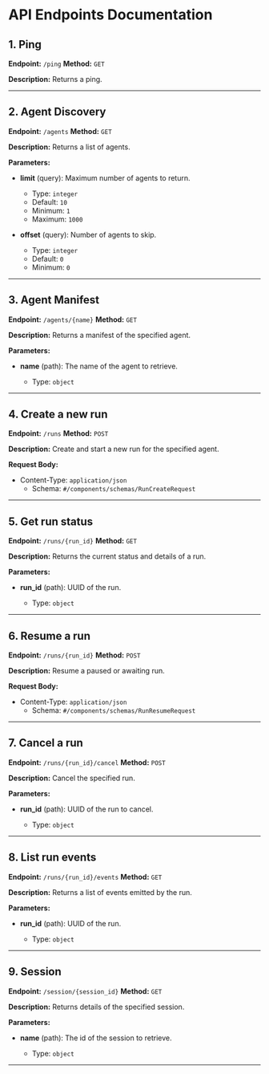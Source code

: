 # API Endpoints Documentation

## 1. Ping

**Endpoint:** `/ping`
**Method:** `GET`

**Description:** Returns a ping.

---

## 2. Agent Discovery

**Endpoint:** `/agents`
**Method:** `GET`

**Description:** Returns a list of agents.

**Parameters:**

- **limit** (query): Maximum number of agents to return.

    - Type: `integer`
    - Default: `10`
    - Minimum: `1`
    - Maximum: `1000`

- **offset** (query): Number of agents to skip.

    - Type: `integer`
    - Default: `0`
    - Minimum: `0`

---

## 3. Agent Manifest

**Endpoint:** `/agents/{name}`
**Method:** `GET`

**Description:** Returns a manifest of the specified agent.

**Parameters:**

- **name** (path): The name of the agent to retrieve.

    - Type: `object`

---

## 4. Create a new run

**Endpoint:** `/runs`
**Method:** `POST`

**Description:** Create and start a new run for the specified agent.

**Request Body:**

- Content-Type: `application/json`
    - Schema: `#/components/schemas/RunCreateRequest`

---

## 5. Get run status

**Endpoint:** `/runs/{run_id}`
**Method:** `GET`

**Description:** Returns the current status and details of a run.

**Parameters:**

- **run_id** (path): UUID of the run.

    - Type: `object`

---

## 6. Resume a run

**Endpoint:** `/runs/{run_id}`
**Method:** `POST`

**Description:** Resume a paused or awaiting run.

**Request Body:**

- Content-Type: `application/json`
    - Schema: `#/components/schemas/RunResumeRequest`

---

## 7. Cancel a run

**Endpoint:** `/runs/{run_id}/cancel`
**Method:** `POST`

**Description:** Cancel the specified run.

**Parameters:**

- **run_id** (path): UUID of the run to cancel.

    - Type: `object`

---

## 8. List run events

**Endpoint:** `/runs/{run_id}/events`
**Method:** `GET`

**Description:** Returns a list of events emitted by the run.

**Parameters:**

- **run_id** (path): UUID of the run.

    - Type: `object`

---

## 9. Session

**Endpoint:** `/session/{session_id}`
**Method:** `GET`

**Description:** Returns details of the specified session.

**Parameters:**

- **name** (path): The id of the session to retrieve.

    - Type: `object`

---
